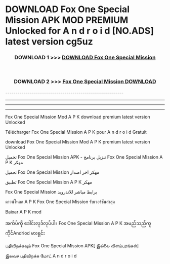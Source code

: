 # DOWNLOAD Fox One Special Mission  APK MOD PREMIUM Unlocked for A n d r o i d [NO.ADS] latest version cg5uz 



<div align="center">

<h3>DOWNLOAD 1 >>> <a href="https://getmod2.web.app/?judul=Fox One Special Mission ">DOWNLOAD Fox One Special Mission </a></h3><br>

<h3>DOWNLOAD 2 >>> <a href="https://getmod2.web.app/?judul=Fox One Special Mission ">Fox One Special Mission  DOWNLOAD </a></h3>

</div>
----------------------------------------------------------

----------------------------------------------------------

----------------------------------------------------------

----------------------------------------------------------

Fox One Special Mission  Mod A P K download premium latest version Unlocked

Télécharger Fox One Special Mission  A P K pour A n d r o i d Gratuit

download Fox One Special Mission  Mod A P K premium latest version Unlocked

تحميل Fox One Special Mission  APK - تنزيل برنامج Fox One Special Mission  A P K مهكر

تحميل Fox One Special Mission  مهكر اخر اصدار

تطبيق Fox One Special Mission  A P K مهكر

Fox One Special Mission  برابط مباشر للاندرويد

ดาวน์โหลด A P K Fox One Special Mission  รับเวอร์ชันล่าสุด

Baixar A P K mod

အက်ပ်ကို ဒေါင်းလုဒ်လုပ်ပါ။ Fox One Special Mission  A P K အမည်သည်ကူကိုင်Andriod ဗားရှင်း

பதிவிறக்கவும் Fox One Special Mission  APK[ இல்லை விளம்பரங்கள்] 
 
இலவச பதிவிறக்க மோட் A n d r o i d




